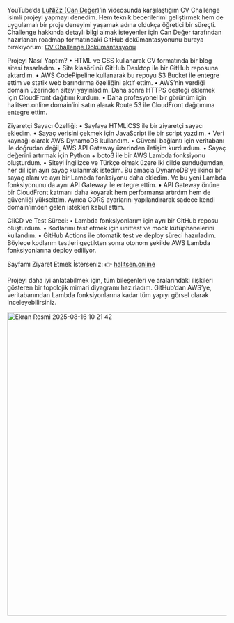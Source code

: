 YouTube’da [LuNiZz (Can Değer)](https://github.com/LuNiZz)’in videosunda karşılaştığım CV Challenge
isimli projeyi yapmayı denedim. Hem teknik becerilerimi geliştirmek hem de uygulamalı
bir proje deneyimi yaşamak adına oldukça öğretici bir süreçti.
Challenge hakkında detaylı bilgi almak isteyenler için Can Değer tarafından hazırlanan
roadmap formatındaki GitHub dokümantasyonunu buraya bırakıyorum:
[CV Challenge Dokümantasyonu](https://github.com/LuNiZz/siber-guvenlik-sss/blob/master/Belgeler/Dokumanlar/CV_Challenge.md)

Projeyi Nasıl Yaptım?
• HTML ve CSS kullanarak CV formatında bir blog sitesi tasarladım.
• Site klasörünü GitHub Desktop ile bir GitHub reposuna aktardım.
• AWS CodePipeline kullanarak bu repoyu S3 Bucket ile entegre ettim ve statik
web barındırma özelliğini aktif ettim.
• AWS’nin verdiği domain üzerinden siteyi yayınladım. Daha sonra HTTPS desteği
eklemek için CloudFront dağıtımı kurdum.
• Daha profesyonel bir görünüm için halitsen.online domain’ini satın alarak Route
53 ile CloudFront dağıtımına entegre ettim.

Ziyaretçi Sayacı Özelliği:
• Sayfaya HTMLiCSS ile bir ziyaretçi sayacı ekledim.
• Sayaç verisini çekmek için JavaScript ile bir script yazdım.
• Veri kaynağı olarak AWS DynamoDB kullandım.
• Güvenli bağlantı için veritabanı ile doğrudan değil, AWS API Gateway üzerinden
iletişim kurdurdum.
• Sayaç değerini artırmak için Python + boto3 ile bir AWS Lambda fonksiyonu
oluşturdum.
• Siteyi İngilizce ve Türkçe olmak üzere iki dilde sunduğumdan, her dil için ayrı
sayaç kullanmak istedim. Bu amaçla DynamoDB’ye ikinci bir sayaç alanı ve ayrı
bir Lambda fonksiyonu daha ekledim. Ve bu yeni Lambda fonksiyonunu da aynı
API Gateway ile entegre ettim.
• API Gateway önüne bir CloudFront katmanı daha koyarak hem performansı
artırdım hem de güvenliği yükselttim. Ayrıca CORS ayarlarını yapılandırarak
sadece kendi domain’imden gelen istekleri kabul ettim.

CIiCD ve Test Süreci:
• Lambda fonksiyonlarım için ayrı bir GitHub reposu oluşturdum.
• Kodlarımı test etmek için unittest ve mock kütüphanelerini kullandım.
• GitHub Actions ile otomatik test ve deploy süreci hazırladım. Böylece kodlarım
testleri geçtikten sonra otonom şekilde AWS Lambda fonksiyonlarına deploy
ediliyor.

Sayfamı Ziyaret Etmek İsterseniz:
👉 [halitsen.online](https://halitsen.online/)

Projeyi daha iyi anlatabilmek için, tüm bileşenleri ve aralarındaki ilişkileri gösteren bir
topolojik mimari diyagramı hazırladım. GitHub’dan AWS’ye, veritabanından Lambda
fonksiyonlarına kadar tüm yapıyı görsel olarak inceleyebilirsiniz.

<img width="905" height="698" alt="Ekran Resmi 2025-08-16 10 21 42" src="https://github.com/user-attachments/assets/4ecb42be-cd86-4757-af87-52e5d698dedb" />

